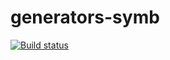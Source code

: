 # generators-symb

[![Build status](https://ci.appveyor.com/api/projects/status/00rwnucahre7vlol?svg=true)](https://ci.appveyor.com/project/Strassee/generators-symb)